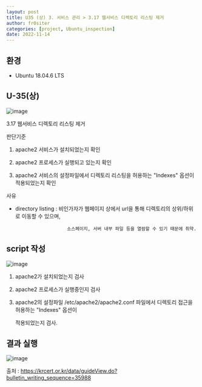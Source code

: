 ```yaml
---
layout: post
title: U35 (상) 3. 서비스 관리 > 3.17 웹서비스 디렉토리 리스팅 제거
author: fr0siter
categories: [project, Ubuntu_inspection]
date: 2022-11-14
---
```

## 환경

 - Ubuntu 18.04.6 LTS

 

## U-35(상)  
![image](https://user-images.githubusercontent.com/116713751/201592963-02319ad0-5e5b-48a5-b150-0cbcb1f6f80e.png)

3.17 웹서비스 디렉토리 리스팅 제거

 

판단기준

1. apache2 서비스가 설치되었는지 확인

2. apache2 프로세스가 실행되고 있는지 확인

3. apache2 서비스의 설정파일에서 디렉토리 리스팅을 허용하는 "Indexes" 옵션이 적용되었는지 확인

 

사유

 - directory listing : 비인가자가 웹페이지 상에서 url을 통해 디렉토리의 상위/하위로 이동할 수 있으며, 

                          소스페이지, 서버 내부 파일 등을 열람할 수 있기 때문에 취약.

 

 

## script 작성  
![image](https://user-images.githubusercontent.com/116713751/201592949-cb6d7075-798d-40e4-9749-cf4636b636bb.png)


1. apache2가 설치되었는지 검사

2. apache2 프로세스가 실행중인지 검사

3. apache2의 설정파일 /etc/apache2/apache2.conf 파일에서 디렉토리 접근을 허용하는 "Indexes" 옵션이

   적용되었는지 검사.

 

 

## 결과 실행  
![image](https://user-images.githubusercontent.com/116713751/201592914-6743217f-a50f-4b23-b29c-19fafd163607.png)


 

 

출처 : https://krcert.or.kr/data/guideView.do?bulletin_writing_sequence=35988
